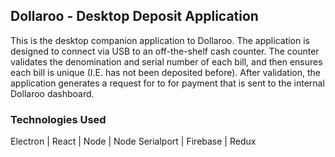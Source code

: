 
## Dollaroo - Desktop Deposit Application

This is the desktop companion application to Dollaroo. The application is designed to connect via USB to an off-the-shelf cash counter. The counter validates the denomination and serial number of each bill, and then ensures each bill is unique (I.E. has not been deposited before). After validation, the application generates a request for to for payment that is sent to the internal Dollaroo dashboard. 

### Technologies Used

Electron |
React |
Node |
Node Serialport |
Firebase |
Redux
